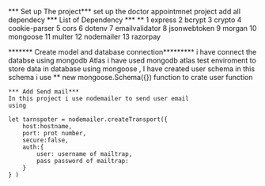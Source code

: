 *** Set up The project***
set up the doctor appointmnet project
add all dependecy 
*** List of Dependency ***
**
1  express
2 bcrypt 
3 crypto
4 cookie-parser
5 cors 
6 dotenv
7 emailvalidator
8 jsonwebtoken
9 morgan
10 mongoose
11 multer
12 nodemailer
13 razorpay

******* Create model and database connection*********
    i have connect the databse using mongodb Atlas 
    i have used mongodb atlas test enviroment to store data in database
    using mongoose , I have created user schema
    in this schema i use
    ** new mongoose.Schema({})  function to crate user function
    
    *** Add Send mail***
    In this project i use nodemailer to send user email 
    using  
    
    let tarnspoter = nodemailer.createTransport({
        host:hostname,
        port: prot number,
        secure:false,
        auth:{
            user: username of mailtrap,
            pass password of mailtrap:
        }
    } )

